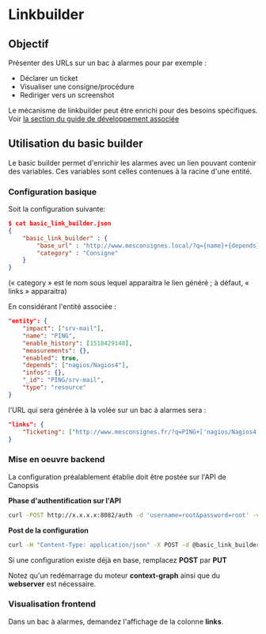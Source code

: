 # Linkbuilder


## Objectif

Présenter des URLs sur un bac à alarmes pour par exemple :

* Déclarer un ticket
* Visualiser une consigne/procédure
* Rediriger vers un screenshot


Le mécanisme de linkbuilder peut être enrichi pour des besoins spécifiques.
Voir [la section du guide de développement associée](../../en/developer_guide/canopsis_specs/link_generation/index.md)

## Utilisation du basic builder

Le basic builder permet d'enrichir les alarmes avec un lien pouvant contenir des variables.
Ces variables sont celles contenues à la racine d'une entité.

### Configuration basique

Soit la configuration suivante:

```json
$ cat basic_link_builder.json
{
    "basic_link_builder" : {
        "base_url" : "http://www.mesconsignes.local/?q={name}+{depends}+{type}",
	    "category" : "Consigne"
    }
}
```

(« category » est le nom sous lequel apparaitra le lien généré ; à défaut, « links » apparaitra)

En considérant l'entité associée :

```json
"entity": {
    "impact": ["srv-mail"],
    "name": "PING",
    "enable_history": [1518429148],
    "measurements": {},
    "enabled": true,
    "depends": ["nagios/Nagios4"],
    "infos": {},
    "_id": "PING/srv-mail",
    "type": "resource"
}
```

l'URL qui sera générée à la volée sur un bac à alarmes sera :

```json
"links": {
    "Ticketing": ["http://www.mesconsignes.fr/?q=PING+['nagios/Nagios4']+resource"]
}
```

### Mise en oeuvre backend

La configuration préalablement établie doit être postée sur l'API de Canopsis

**Phase d'authentification sur l'API**

```bash
curl -POST http://x.x.x.x:8082/auth -d 'username=root&password=root' -vL -c canopsis_cookie
```

**Post de la configuration**

```bash
curl -H "Content-Type: application/json" -X POST -d @basic_link_builder.json http://localhost:28082/api/v2/associativetable/link_builders_settings -b canopsis_cookie
```

Si une configuration existe déjà en base, remplacez **POST** par **PUT**


Notez qu'un redémarrage du moteur **context-graph** ainsi que du **webserver** est nécessaire.

### Visualisation frontend

Dans un bac à alarmes, demandez l'affichage de la colonne **links**.
